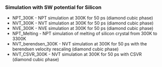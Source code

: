 ### Simulation with SW potential for Silicon

- NPT_300K - NPT simulation at 300K for 50 ps (diamond cubic phase)
- NVT_300K - NVT simulation at 300K for 50 ps (diamond cubic phase)
- NVE_300K - NVE simulation at 300K for 50 ps (diamond cubic phase)
- NPT_Melting - NPT simulation of melting of silicon crystal from 300K to 3300K
- NVT_berendsen_300K - NVT simulation at 300K for 50 ps with the berendsen velocity rescaling (diamond cubic phase)
- NVT_CSVR_300K - NVT simulation at 300K for 50 ps with CSVR (diamond cubic phase)